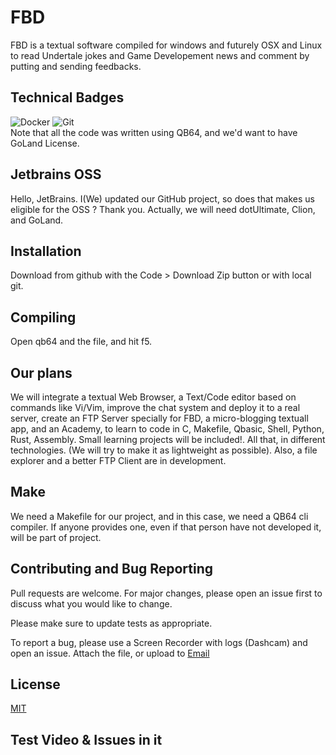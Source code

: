 # FBD

FBD is a textual software compiled for windows and futurely OSX and Linux to read Undertale jokes and Game Developement news and comment by putting and sending feedbacks. 

## Technical Badges
![Docker](https://img.shields.io/badge/docker-%230db7ed.svg?style=for-the-badge&logo=docker&logoColor=white)
![Git](https://img.shields.io/badge/git-%23F05033.svg?style=for-the-badge&logo=git&logoColor=white) <br>
Note that all the code was written using QB64, and we'd want to have GoLand License.

## Jetbrains OSS
Hello, JetBrains. I(We) updated our GitHub project, so does that makes us eligible for the OSS ? Thank you. Actually, we will need dotUltimate, Clion, and GoLand.

## Installation
Download from github with the Code > Download Zip button or with local git.

## Compiling

Open qb64 and the file, and hit f5.

## Our plans
We will integrate a textual Web Browser, a Text/Code editor based on commands like Vi/Vim, improve the chat system and deploy it to a real server, create an FTP Server specially for FBD, a micro-blogging textuall app, and an Academy, to learn to code in C, Makefile, Qbasic, Shell, Python, Rust, Assembly. Small learning projects will be included!. All that, in different technologies. (We will try to make it as lightweight as possible). Also, a file explorer and a better FTP Client are in development.

## Make
We need a Makefile for our project, and in this case, we need a QB64 cli compiler. If anyone provides one, even if that person have not developed it, will be part of project.

## Contributing and Bug Reporting

Pull requests are welcome. For major changes, please open an issue first
to discuss what you would like to change.

Please make sure to update tests as appropriate.

To report a bug, please use a Screen Recorder with logs (Dashcam) and open an issue. Attach the file, or upload to <a href="mailto:elzadam11gmail.com">Email</a>

## License

[MIT](https://choosealicense.com/licenses/mit/)

## Test Video & Issues in it

